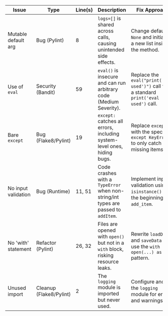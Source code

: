 | Issue | Type | Line(s) | Description | Fix Approach |
| --- | --- | --- | --- | --- |
| Mutable default arg | Bug (Pylint) | 8 | `logs=[]` is shared across calls, causing unintended side effects. | Change default to `None` and initialize a new list inside the method. |
| Use of `eval` | Security (Bandit) | 59 | `eval()` is insecure and can run arbitrary code (Medium Severity). | Replace the `eval("print('eval used')")` call with a standard `print('eval used')` call. |
| Bare `except` | Bug (Flake8/Pylint) | 19 | `except:` catches all errors, including system-level ones, hiding bugs. | Replace `except:` with the specific `except KeyError:` to only catch missing items. |
| No input validation | Bug (Runtime) | 11, 51 | Code crashes with a `TypeError` when non-string/int types are passed to `addItem`. | Implement input validation using `isinstance()` at the beginning of `add_item`. |
| No 'with' statement | Refactor (Pylint) | 26, 32 | Files are opened with `open()` but not in a `with` block, risking resource leaks. | Rewrite `loadData` and `saveData` to use the `with open(...) as f:` pattern. |
| Unused import | Cleanup (Flake8/Pylint) | 2 | The `logging` module is imported but never used. | Configure and use the `logging` module for errors and warnings. |